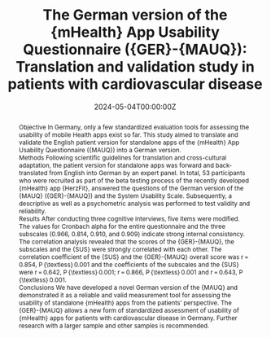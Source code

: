 ---
title: 'The German version of the {mHealth} App Usability Questionnaire ({GER}-{MAUQ}): Translation and validation study in patients with cardiovascular disease'
authors:
- Theodora Tacke
- Pascal Nohl-Deryk
- Neelam Lingwal
- Lara Marie Reimer
- Fabian Starnecker
- Corina Güthlin
- Ferdinand M Gerlach
- Heribert Schunkert
- Stephan Jonas
- Angelina Angelina
date: '2024-05-04T00:00:00Z'
doi: '10.1177/20552076231225168'

# Publication type.
# Accepts a single type but formatted as a YAML list (for Hugo requirements).
# Enter a publication type from the CSL standard.
publication_types: ['article-journal']

# Publication name and optional abbreviated publication name.
publication: '*DIGITAL HEALTH*'
publication_short: ''

abstract: Objective
              In Germany, only a few standardized evaluation tools for assessing the usability of mobile Health apps exist so far. This study aimed to translate and validate the English patient version for standalone apps of the {mHealth} App Usability Questionnaire ({MAUQ}) into a German version.
            
            
              Methods
              Following scientific guidelines for translation and cross-cultural adaptation, the patient version for standalone apps was forward and back-translated from English into German by an expert panel. In total, 53 participants who were recruited as part of the beta testing process of the recently developed {mHealth} app {HerzFit}, answered the questions of the German version of the {MAUQ} ({GER}-{MAUQ}) and the System Usability Scale. Subsequently, a descriptive as well as a psychometric analysis was performed to test validity and reliability.
            
            
              Results
              After conducting three cognitive interviews, five items were modified. The values for Cronbach alpha for the entire questionnaire and the three subscales (0.966, 0.814, 0.910, and 0.909) indicate strong internal consistency. The correlation analysis revealed that the scores of the {GER}-{MAUQ}, the subscales and the {SUS} were strongly correlated with each other. The correlation coefficient of the {SUS} and the {GER}-{MAUQ} overall score was r = 0.854, P {\textless} 0.001 and the coefficients of the subscales and the {SUS} were r = 0.642, P {\textless} 0.001; r = 0.866, P {\textless} 0.001 and r = 0.643, P {\textless} 0.001.
            
            
              Conclusions
              We have developed a novel German version of the {MAUQ} and demonstrated it as a reliable and valid measurement tool for assessing the usability of standalone {mHealth} apps from the patients’ perspective. The {GER}-{MAUQ} allows a new form of standardized assessment of usability of {mHealth} apps for patients with cardiovascular disease in Germany. Further research with a larger sample and other samples is recommended.

tags:
- Source Themes
featured: false
---